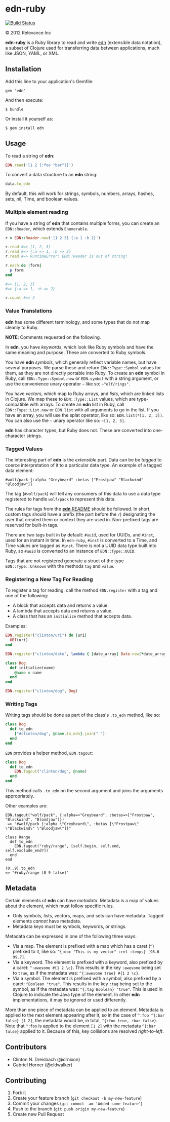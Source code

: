 # edn-ruby

[![Build Status](https://secure.travis-ci.org/relevance/edn-ruby.png)](http://travis-ci.org/relevance/edn-ruby)


&copy; 2012 Relevance Inc

**edn-ruby** is a Ruby library to read and write [edn][edn] (extensible data notation), a subset of Clojure used for transferring data between applications, much like JSON, YAML, or XML.

## Installation

Add this line to your application's Gemfile:

    gem 'edn'

And then execute:

    $ bundle

Or install it yourself as:

    $ gem install edn

## Usage

To read a string of **edn**:

```ruby
EDN.read('[1 2 {:foo "bar"}]')
```

To convert a data structure to an **edn** string:

```ruby
data.to_edn
```

By default, this will work for strings, symbols, numbers, arrays, hashes, sets, nil, Time, and boolean values.

### Multiple element reading

If you have a string of **edn** that contains multiple forms, you can create an `EDN::Reader`, which extends `Enumerable`.

```ruby
r = EDN::Reader.new('[1 2 3] {:a 1 :b 2}')

r.read #=> [1, 2, 3]
r.read #=> {:a => 1, :b => 2}
r.read #=> RuntimeError: EDN::Reader is out of string!

r.each do |form|
  p form
end

#=> [1, 2, 3]
#=> {:a => 1, :b => 2}

r.count #=> 2
```

### Value Translations

**edn** has some different terminology, and some types that do not map cleanly to Ruby.

**NOTE**: Comments requested on the following.

In **edn**, you have _keywords_, which look like Ruby symbols and have the same meaning and purpose. These are converted to Ruby symbols. 

You have **edn** _symbols_, which generally reflect variable names, but have several purposes. We parse these and return `EDN::Type::Symbol` values for them, as they are not directly portable into Ruby. To create an **edn** symbol in Ruby, call `EDN::Type::Symbol.new` or `EDN.symbol` with a string argument, or use the convenience unary operator `~` like so: `~"elf/rings"`.

You have _vectors_, which map to Ruby arrays, and _lists_, which are linked lists in Clojure. We map these to `EDN::Type::List` values, which are type-compatible with arrays. To create an **edn** list in Ruby, call `EDN::Type::List.new` or `EDN.list` with all arguments to go in the list. If you have an array, you will use the splat operator, like so: `EDN.list(*[1, 2, 3])`. You can also use the `~` unary operator like so: `~[1, 2, 3]`.

**edn** has character types, but Ruby does not. These are converted into one-character strings.

### Tagged Values

The interesting part of **edn** is the _extensible_ part. Data can be be _tagged_ to coerce interpretation of it to a particular data type. An example of a tagged data element:

```
#wolf/pack {:alpha "Greybeard" :betas ["Frostpaw" "Blackwind" "Bloodjaw"]}
```

The tag (`#wolf/pack`) will tell any consumers of this data to use a data type registered to handle `wolf/pack` to represent this data.

The rules for tags from the [**edn** README][README] should be followed. In short, custom tags should have a prefix (the part before the `/`) designating the user that created them or context they are used in. Non-prefixed tags are reserved for built-in tags.

There are two tags built in by default: `#uuid`, used for UUIDs, and `#inst`, used for an instant in time. In `edn-ruby`, `#inst` is converted to a Time, and Time values are tagged as `#inst`. There is not a UUID data type built into Ruby, so `#uuid` is converted to an instance of `EDN::Type::UUID`.

Tags that are not registered generate a struct of the type `EDN::Type::Unknown` with the methods `tag` and `value`.

### Registering a New Tag For Reading

To register a tag for reading, call the method `EDN.register` with a tag and one of the following:

- A block that accepts data and returns a value.
- A lambda that accepts data and returns a value.
- A class that has an `initialize` method that accepts data.

Examples:

```ruby
EDN.register("clinton/uri") do |uri|
  URI(uri)
end

EDN.register("clinton/date", lambda { |date_array| Date.new(*date_array) })

class Dog
  def initialize(name)
    @name = name
  end
end

EDN.register("clinton/dog", Dog)
```

### Writing Tags

Writing tags should be done as part of the class's `.to_edn` method, like so:

```ruby
class Dog
  def to_edn
    ["#clinton/dog", @name.to_edn].join(" ")
  end
end
```

`EDN` provides a helper method, `EDN.tagout`:

```ruby
class Dog
  def to_edn
    EDN.tagout("clinton/dog", @name)
  end
end
```

This method calls `.to_edn` on the second argument and joins the arguments appropriately.

Other examples are:
```
EDN.tagout("wolf/pack", {:alpha=>"Greybeard", :betas=>["Frostpaw", "Blackwind", "Bloodjaw"]})
 => "#wolf/pack {:alpha \"Greybeard\", :betas [\"Frostpaw\" \"Blackwind\" \"Bloodjaw\"]}"

class Range
  def to_edn
    EDN.tagout("ruby/range", [self.begin, self.end, self.exclude_end?])
  end
end

(0..9).to_edn
=> "#ruby/range [0 9 false]"
```


## Metadata

Certain elements of **edn** can have *metadata*. Metadata is a map of values about the element, which must follow specific rules.

* Only symbols, lists, vectors, maps, and sets can have metadata. Tagged elements *cannot* have metadata.
* Metadata keys must be symbols, keywords, or strings.

Metadata can be expressed in one of the following three ways:

* Via a map. The element is prefixed with a map which has a caret (`^`) prefixed to it, like so: `^{:doc "This is my vector" :rel :temps} [98.6 99.7]`.
* Via a keyword. The element is prefixed with a keyword, also prefixed by a caret: `^:awesome #{1 2 \c}`. This results in the key `:awesome` being set to `true`, as if the metadata was: `^{:awesome true} #{1 2 \c}`.
* Via a symbol. The element is prefixed with a symbol, also prefixed by a caret: `^Boolean "true"`. This results in the key `:tag` being set to the symbol, as if the metadata was: `^{:tag Boolean} "true"`. This is used in Clojure to indicate the Java type of the element. In other **edn** implementations, it may be ignored or used differently.

More than one piece of metadata can be applied to an element. Metadata is applied to the next element appearing after it, so in the case of `^:foo ^{:bar false} [1 2]`, the metadata would be, in total, `^{:foo true, :bar false}`. Note that `^:foo` is applied to the element `[1 2]` with the metadata `^{:bar false}` applied to it. Because of this, key collisions are resolved *right-to-left*.

## Contributors

* Clinton N. Dreisbach (@crnixon)
* Gabriel Horner (@cldwalker)

## Contributing

1. Fork it
2. Create your feature branch (`git checkout -b my-new-feature`)
3. Commit your changes (`git commit -am 'Added some feature'`)
4. Push to the branch (`git push origin my-new-feature`)
5. Create new Pull Request

[edn]: https://github.com/edn-format/edn
[README]: https://github.com/edn-format/edn/blob/master/README.md
